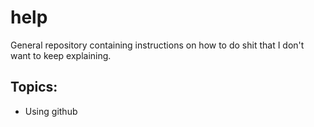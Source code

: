 # help
General repository containing instructions on how to do shit that I don't want to keep explaining.

## Topics:
- Using github
